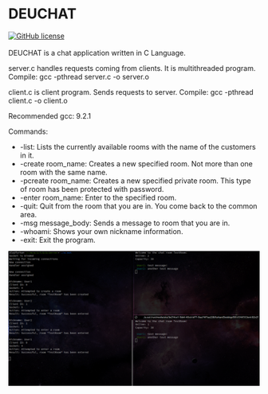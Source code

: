 # DEUCHAT
[![GitHub license](https://img.shields.io/github/license/Naereen/StrapDown.js.svg)](https://github.com/furkankayar/DEUCHAT/blob/master/LICENSE)<br><br>
DEUCHAT is a chat application written in C Language.

server.c handles requests coming from clients. It is multithreaded program.
Compile: gcc -pthread server.c -o server.o

client.c is client program. Sends requests to server.
Compile: gcc -pthread client.c -o client.o

Recommended gcc: 9.2.1

Commands:

<ul>
  <li>-list: Lists the currently available rooms with the name of the customers in it.</li>
  <li>-create room_name: Creates a new specified room. Not more than one room with the same name.</li>
  <li>-pcreate room_name: Creates a new specified private room. This type of room has been protected with password.</li>
  <li>-enter room_name: Enter to the specified room.</li>
  <li>-quit: Quit from the room that you are in. You come back to the common area.</li>
  <li>-msg message_body: Sends a message to room that you are in.</li>
  <li>-whoami: Shows your own nickname information.</li>
  <li>-exit: Exit the program.</li>
</ul>

<img src="/ss.png" width=1482 />
